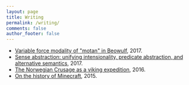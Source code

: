 ```yaml
---
layout: page
title: Writing
permalink: /writing/
comments: false
author_footer: false
---
```


* [Variable force modality of "motan" in Beowulf](https://ling.auf.net/lingbuzz/003541), 2017.
* [Sense abstraction: unifying intensionality, predicate abstraction, and alternative semantics](https://ling.auf.net/lingbuzz/003487), 2017.
* [The Norwegian Crusage as a viking expedition](/files/Jorsalafari.pdf), 2016.
* [On the history of Minecraft](http://www.packerintersections.com/the-history-of-minecraft-how-a-swedish-indie-game-came-to-dominate-the-world.html), 2015.
